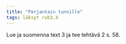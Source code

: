 ```yaml
---
title: "Perjantain tunnille"
tags: läksyt rub3.4
---
```


Lue ja suomenna text 3 ja tee tehtävä 2 s. 58.